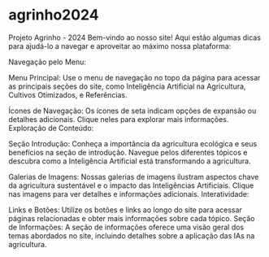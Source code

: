 # agrinho2024
Projeto Agrinho - 2024 
Bem-vindo ao nosso site! Aqui estão algumas dicas para ajudá-lo a navegar e aproveitar ao máximo nossa plataforma:

Navegação pelo Menu:

Menu Principal: Use o menu de navegação no topo da página para acessar as principais seções do site, como Inteligência Artificial na Agricultura, Cultivos Otimizados, e Referências.

Ícones de Navegação: Os ícones de seta indicam opções de expansão ou detalhes adicionais. Clique neles para explorar mais informações.
Exploração de Conteúdo:

Seção Introdução: Conheça a importância da agricultura ecológica e seus benefícios na seção de introdução. Navegue pelos diferentes tópicos e descubra como a Inteligência Artificial está transformando a agricultura.

Galerias de Imagens: Nossas galerias de imagens ilustram aspectos chave da agricultura sustentável e o impacto das Inteligências Artificiais. Clique nas imagens para ver detalhes e informações adicionais.
Interatividade:

Links e Botões: Utilize os botões e links ao longo do site para acessar páginas relacionadas e obter mais informações sobre cada tópico.
Seção de Informações: A seção de informações oferece uma visão geral dos temas abordados no site, incluindo detalhes sobre a aplicação das IAs na agricultura.
